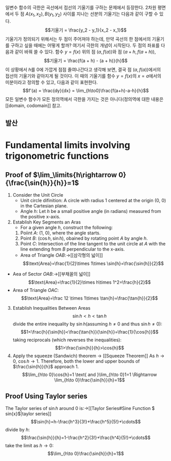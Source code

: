 일변수 함수의 극한은 곡선에서 접선의 기울기를 구하는 문제에서 등장한다. 2차원 평면에서 두 점 $A(x_1, x_2), B(y_1, y_2)$ 사이를 지나는 선분의 기울기는 다음과 같이 구할 수 있다. 
$$기울기 = \frac{y_2 - y_1}{x_2 - x_1}$$
기울기가 정의되기 위해서는 두 점이 주어져야 하는데, 만약 곡선의 한 점에서의 기울기를 구하고 싶을 때에는 어떻게 할까? 여기서 극한의 개념이 시작된다.
두 점의 좌표를 다음과 같이 바꿔 쓸 수 있다. 함수 $y = f(x)$ 위의 점 $(a, f(a))$와 점 $(a + h, f(a + h))$, 
$$기울기 = \frac{f(a + h) - (a + h)}{h}$$
이 상황에서 $h$를 $0$에 가깝게 점점 줄여나간다고 생각해 보면, 결국 점 $(a, f(a))$에서의 접선의 기울기와 같아지게 될 것이다.
이 때의 기울기를 함수 $y = f(x)$의 $x = a$에서의 미분이라고 정의할 수 있고, 다음과 같이 표현한다. 
$$f'(a) = \frac{dy}{dx} = \lim_{h\to0}\frac{f(a+h)-a-h}{h}$$
모든 일변수 함수가 모든 정의역에서 극한을 가지는 것은 아니다(정의역에 대한 내용은 [[domain, codomain]] 참고.
## 발산

# Fundamental limits involving trigonometric functions
## Proof of $\lim_\limits{h\rightarrow 0}{\frac{\sin{h}}{h}}=1$
1. Consider the Unit Circle
   - Unit circle difinition: A circle with radius 1 centered at the origin (0, 0) in the Cartesian plane.
   - Angle $h$: Let $h$ be a small positive angle (in radians) measured from the positive x-axis.
2. Establish Key Segments an Aras
   - For a given angle $h$, construct the following:
    1. Poiint $A$: (1, 0), where the angle starts.
    2. Point $B$: ($\cos{h}, \sin{h}$), obained by rotating point $A$ by angle $h$.
    3. Point $C$: Intersection of the line tangent to the unit circle at $A$ with the line extending from $B$ perpendicular to the x-axis.
   - Area of Triangle $OAB$:$\rightarrow$[[삼각형의 넓이]]
$$\text{Area}=\frac{1}{2}\times 1\times \sin{h}=\frac{\sin{h}}{2}$$
  - Aea of Sector $OAB$:$\rightarrow$[[부채꼴의 넓이]]
  $$\text{Area}=\frac{1}{2}\times h\times 1^2=\frac{h}{2}$$
  - Area of Triangle $OAC$:
  $$\text{Area}=\frac 12 \times 1\times \tan{h}=\frac{\tan{h}}{2}$$
  3. Establish Inequalities Between Areas
  $$\sin{h}<h<\tan{h}$$
  divide the entire inequality by $\sin{h}$(assuming $h\neq 0$ and thus $\sin{h}\neq 0$):
  $$1<\frac{h}{\sin{h}}<\frac{\tan{h}}{\sin{h}}=\frac{1}{\cos{h}}$$
   taking reciprocals (which reverses the inequalities):
   $$1>\frac{\sin{h}}{h}>\cos{h}$$
   5. Apply the squeeze (Sandwich) theorem $\to$ [[Squeeze Theorem]]
    As $h\to 0$, $\cos{h}\to 1$. Therefore, both the lower and upper bounds of $\frac{\sin{h}}{h}$ approach 1.
    $$\lim_{h\to 0}\cos{h}=1 \text{ and }\lim_{h\to 0}1=1 \Rightarrow \lim_{h\to 0}\frac{\sin{h}}{h}=1$$
## Proof Using Taylor series
The Taylor series of $\sin{h}$ around 0 is:$\to$[[Taylor Series#Sine Function $ sin{x}$|taylor series]]
$$\sin{h}=h-\frac{h^3}{3!}+\frac{h^5}{5!}+\cdots$$
divide by $h$:
$$\frac{\sin{h}}{h}=1-\frac{h^2}{3!}+\frac{h^4}{5!}+\cdots$$
take the limit as $h\to 0$:
$$\lim_{h\to 0}\frac{\sin{h}}{h}=1$$

